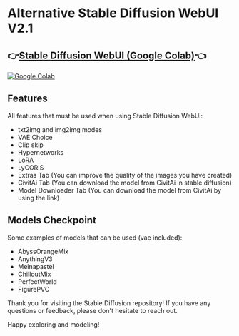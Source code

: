 # **Alternative Stable Diffusion WebUI V2.1**</p>
## 👉[Stable Diffusion WebUI (Google Colab)](https://colab.research.google.com/github/Diaz-AL/Alternative-StableDiffusion/blob/main/Alt_StableDiffusion_V2.1.ipynb)👈
[![Google Colab](https://img.shields.io/badge/-Google%20Colab-%23F9AB00?style=plastic&logo=google-colab&logoColor=white)](https://colab.research.google.com/)

## Features
All features that must be used when using Stable Diffusion WebUi:
- txt2img and img2img modes
- VAE Choice
- Clip skip
- Hypernetworks
- LoRA
- LyCORIS
- Extras Tab (You can improve the quality of the images you have created)
- CivitAi Tab (You can download the model from CivitAi in stable diffusion)
- Model Downloader Tab (You can download the model from CivitAi by using the link)

## Models Checkpoint
Some examples of models that can be used (vae included):
- AbyssOrangeMix
- AnythingV3
- Meinapastel
- ChilloutMix
- PerfectWorld
- FigurePVC

Thank you for visiting the Stable Diffusion repository! If you have any questions or feedback, please don't hesitate to reach out.

Happy exploring and modeling!
